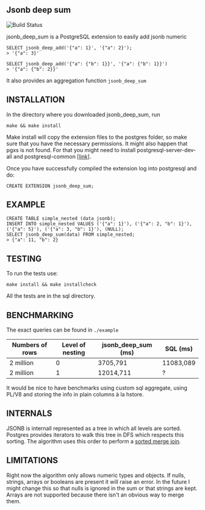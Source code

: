 ## Jsonb deep sum

![Build Status](https://travis-ci.org/furstenheim/jsonb_deep_sum.svg?branch=master)

jsonb_deep_sum is a PostgreSQL extension to easily add jsonb numeric

    SELECT jsonb_deep_add('{"a": 1}', '{"a": 2}');
    > '{"a": 3}'
    
    SELECT jsonb_deep_add('{"a": {"b": 1}}', '{"a": {"b": 1}}')
    > '{"a": {"b": 2}}'
    
It also provides an aggregation function `jsonb_deep_sum`
    
## INSTALLATION
    
In the directory where you downloaded jsonb_deep_sum, run

    make && make install
    
Make install will copy the extension files to the postgres folder, so make sure that you have the necessary permissions.
It might also happen that pgxs is not found. For that you might need to install postgresql-server-dev-all and postgresql-common [[link](https://github.com/travis-ci/travis-ci/issues/2864)].


Once you have successfully compiled the extension log into postgresql and do:

    CREATE EXTENSION jsonb_deep_sum;
    


## EXAMPLE

    CREATE TABLE simple_nested (data jsonb);
    INSERT INTO simple_nested VALUES ('{"a": 1}'), ('{"a": 2, "b": 1}'), ('{"a": 5}'), ('{"a": 3, "b": 1}'), (NULL);
    SELECT jsonb_deep_sum(data) FROM simple_nested;
    > {"a": 11, "b": 2}


## TESTING

To run the tests use:

    make install && make installcheck

All the tests are in the sql directory.

## BENCHMARKING

The exact queries can be found in `./example`

| Numbers of rows | Level of nesting |  jsonb_deep_sum (ms) | SQL (ms)
| --------------- | ---------------- | --------------- | ------- |
| 2 million       | 0   | 3705,791 |  11083,089 |
| 2 million | 1 | 12014,711 | ?


It would be nice to have benchmarks using custom sql aggregate, using PL/V8 and storing the info in plain columns à la hstore.

## INTERNALS

JSONB is internall represented as a tree in which all levels are sorted.
 Postgres provides iterators to walk this tree in DFS which respects this sorting. The algorithm uses this order to perform a [sorted merge join](https://en.wikipedia.org/wiki/Sort-merge_join).
  
  
## LIMITATIONS

Right now the algorithm only allows numeric types and objects. If nulls, strings, arrays or booleans are present it will raise an error.
In the future I might change this so that nulls is ignored in the sum or that strings are kept. Arrays are not supported because there isn't an obvious way to merge them.
